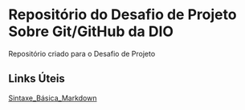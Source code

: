 # Repositório do Desafio de Projeto Sobre Git/GitHub da DIO

Repositório criado para o Desafio de Projeto

## Links Úteis
[Sintaxe_Básica_Markdown](https://github.com/GeovaniFS/dio-desafio-github-primeiro-repositorio.git)
